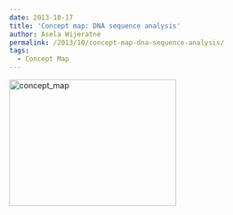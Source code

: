 ```yaml
---
date: 2013-10-17
title: 'Concept map: DNA sequence analysis'
author: Asela Wijeratne
permalink: /2013/10/concept-map-dna-sequence-analysis/
tags:
  - Concept Map
---
```

[<img class="alignnone size-medium wp-image-4868" alt="concept_map" src="http://teaching.software-carpentry.org/wp-content/uploads/2013/10/concept_map2-300x227.jpg" width="300" height="227" />][1]

 [1]: http://teaching.software-carpentry.org/wp-content/uploads/2013/10/concept_map2.jpg
